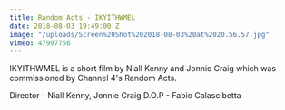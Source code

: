 ```yaml
---
title: Random Acts - IKYITHWMEL
date: 2018-08-03 19:49:00 Z
image: "/uploads/Screen%20Shot%202018-08-03%20at%2020.56.57.jpg"
vimeo: 47997756
---
```


IKYITHWMEL is a short film by Niall Kenny and Jonnie Craig which was commissioned by Channel 4's Random Acts.

Director - Niall Kenny, Jonnie Craig
D.O.P - Fabio Calascibetta